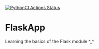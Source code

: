 [![PythonCI Actions Status](https://github.com/beardedsamwise/FlaskApp/workflows/PythonCI/badge.svg)](https://github.com/beardedsamwise/FlaskApp/actions)

# FlaskApp
Learning the basics of the Flask module ^_^
